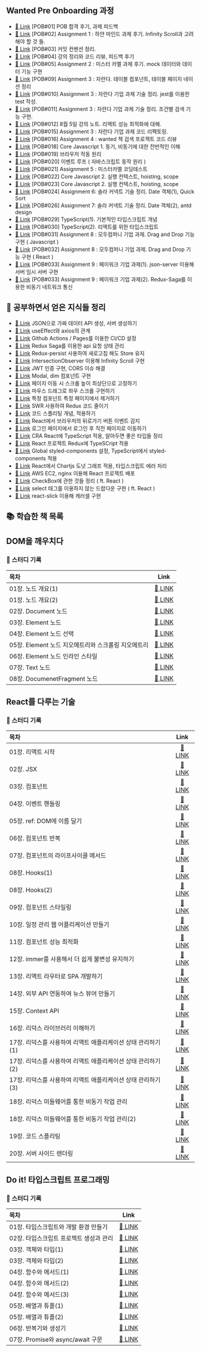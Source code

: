 ## Wanted Pre Onboarding 과정

- [🔗 Link](https://github.com/dongwonnn/TIL/blob/main/21.07/07.26.md) [POB#01] POB 합격 후기, 과제 피드백
- [🔗 Link](https://github.com/dongwonnn/TIL/blob/main/21.07/07.27.md) [POB#02] Assignment 1 : 하얀 마인드 과제 후기. Infinity Scroll과 고려해야 할 것 들.
- [🔗 Link](https://github.com/dongwonnn/TIL/blob/main/21.07/07.28.md) [POB#03] 커밋 컨벤션 정리.
- [🔗 Link](https://github.com/dongwonnn/TIL/blob/main/21.07/07.29.md) [POB#04] 강의 정리와 코드 리뷰, 피드백 후기
- [🔗 Link](https://github.com/dongwonnn/TIL/blob/main/21.07/07.30.md) [POB#05] Assignment 2 : 미스터 카멜 과제 후기. mock 데이터와 데이터 기능 구현
- [🔗 Link](https://github.com/dongwonnn/TIL/blob/main/21.08/08.03.md) [POB#09] Assignment 3 : 자란다. 테이블 컴포넌트, 테이블 페이지 네이션 정리
- [🔗 Link](https://github.com/dongwonnn/TIL/blob/main/21.08/08.04.md) [POB#010] Assignment 3 : 자란다 기업 과제 기술 정리. jest를 이용한 test 작성.
- [🔗 Link](https://github.com/dongwonnn/TIL/blob/main/21.08/08.05.md) [POB#011] Assignment 3 : 자란다 기업 과제 기술 정리. 조건별 검색 기능 구현.
- [🔗 Link](https://github.com/dongwonnn/TIL/blob/main/21.08/08.06.md) [POB#012] 8월 5일 강의 노트. 리액트 성능 최적화에 대해.
- [🔗 Link](https://github.com/dongwonnn/TIL/blob/main/21.08/08.09.md) [POB#015] Assignment 3 : 자란다 기업 과제 코드 리팩토링.
- [🔗 Link](https://github.com/dongwonnn/TIL/blob/main/21.08/08.10.md) [POB#016] Assignment 4 : wanted 책 검색 프로젝트 코드 리뷰
- [🔗 Link](https://github.com/dongwonnn/TIL/blob/main/21.08/08.12.md) [POB#018] Core Javascript 1. 동기, 비동기에 대한 전반적인 이해
- [🔗 Link](https://github.com/dongwonnn/TIL/blob/main/21.08/08.13.md) [POB#019] 브라우저 작동 원리
- [🔗 Link](https://github.com/dongwonnn/TIL/blob/main/21.08/08.14.md) [POB#020] 이벤트 루프 ( 자바스크립트 동작 원리 )
- [🔗 Link](https://github.com/dongwonnn/TIL/blob/main/21.08/08.15.md) [POB#021] Assignment 5 : 미스터카멜 코딩테스트
- [🔗 Link](https://github.com/dongwonnn/TIL/blob/main/21.08/08.16.md) [POB#022] Core Javascript 2. 실행 컨텍스트, hoisting, scope
- [🔗 Link](https://github.com/dongwonnn/TIL/blob/main/21.08/08.17.md) [POB#023] Core Javascript 2. 실행 컨텍스트, hoisting, scope
- [🔗 Link](https://github.com/dongwonnn/TIL/blob/main/21.08/08.18.md) [POB#024] Assignment 6: 솔라 커넥트 기술 정리. Date 객체(1), Quick Sort
- [🔗 Link](https://github.com/dongwonnn/TIL/blob/main/21.08/08.20.md) [POB#026] Assignment 7: 솔라 커넥트 기술 정리. Date 객체(2), antd design
- [🔗 Link](https://github.com/dongwonnn/TIL/blob/main/21.08/08.23.md) [POB#029] TypeScript(1). 기본적인 타입스크립트 개념
- [🔗 Link](https://github.com/dongwonnn/TIL/blob/main/21.08/08.24.md) [POB#030] TypeScript(2). 리액트를 위한 타입스크립트
- [🔗 Link](https://github.com/dongwonnn/TIL/blob/main/21.08/08.25.md) [POB#031] Assignment 8 : 모두컴퍼니 기업 과제. Drag and Drop 기능 구현 ( Javascript )
- [🔗 Link](https://github.com/dongwonnn/TIL/blob/main/21.08/08.26.md) [POB#032] Assignment 8 : 모두컴퍼니 기업 과제. Drag and Drop 기능 구현 ( React )
- [🔗 Link](https://github.com/dongwonnn/TIL/blob/main/21.09/09.01.md) [POB#033] Assignment 9 : 페이워크 기업 과제(1). json-server 이용해 서버 임시 서버 구현
- [🔗 Link](https://github.com/dongwonnn/TIL/blob/main/21.09/09.01.md) [POB#033] Assignment 9 : 페이워크 기업 과제(2). Redux-Saga를 이용한 비동기 네트워크 통신

## 📜 공부하면서 얻은 지식들 정리

- [🔗 Link](https://github.com/dongwonnn/TIL/blob/main/21.01/01.27.md) JSON으로 가짜 데이터 API 생성, 서버 생성하기
- [🔗 Link](https://github.com/dongwonnn/TIL/blob/main/21.01/01.28.md) useEffect와 axios의 관계
- [🔗 Link](https://github.com/dongwonnn/TIL/blob/main/21.03/03.05.md) Github Actions / Pages를 이용한 CI/CD 설정
- [🔗 Link](https://github.com/dongwonnn/TIL/blob/main/21.03/03.17.md) Redux Saga를 이용한 api 요청 상태 관리
- [🔗 Link](https://github.com/dongwonnn/TIL/blob/main/21.03/03.25.md) Redux-persist 사용하여 새로고침 해도 Store 유지
- [🔗 Link](https://github.com/dongwonnn/TIL/blob/main/21.03/03.30.md) IntersectionObserver 이용해 Infinity Scroll 구현
- [🔗 Link](https://github.com/dongwonnn/TIL/blob/main/21.04/04.02.md) JWT 인증 구현, CORS 이슈 해결
- [🔗 Link](https://github.com/dongwonnn/TIL/blob/main/21.04/04.10.md) Modal, dim 컴포넌트 구현
- [🔗 Link](https://github.com/dongwonnn/TIL/blob/main/21.04/04.15.md) 페이지 이동 시 스크롤 높이 최상단으로 고정하기
- [🔗 Link](https://github.com/dongwonnn/TIL/blob/main/21.04/04.21.md) 마우스 드래그로 좌우 스크롤 구현하기
- [🔗 Link](https://github.com/dongwonnn/TIL/blob/main/21.05/05.09.md) 특정 컴포넌트 특정 페이지에서 제거하기
- [🔗 Link](https://github.com/dongwonnn/TIL/blob/main/21.05/05.13.md) SWR 사용하여 Redux 코드 줄이기
- [🔗 Link](https://github.com/dongwonnn/TIL/blob/main/21.05/05.16.md) 코드 스플리팅 개념, 적용하기
- [🔗 Link](https://github.com/dongwonnn/TIL/blob/main/21.05/05.31.md) React에서 브라우저의 뒤로가기 버튼 이벤트 감지
- [🔗 Link](https://github.com/dongwonnn/TIL/blob/main/21.06/06.01.md) 로그인 페이지에서 로그인 후 직전 페이지로 이동하기
- [🔗 Link](https://github.com/dongwonnn/TIL/blob/main/21.06/06.02.md) CRA React에 TypeScript 적용, 알아두면 좋은 타입들 정리
- [🔗 Link](https://github.com/dongwonnn/TIL/blob/main/21.06/06.04.md) React 프로젝트 Redux에 TypeSCript 적용
- [🔗 Link](https://github.com/dongwonnn/TIL/blob/main/21.06/06.07.md) Global styled-components 설정, TypeScript에서 styled-components 적용
- [🔗 Link](https://github.com/dongwonnn/TIL/blob/main/21.06/06.08.md) React에서 Chartjs 도넛 그래프 적용, 타입스크립트 에러 처리
- [🔗 Link](https://github.com/dongwonnn/TIL/blob/main/21.06/06.10.md) AWS EC2, nginx 이용해 React 프로젝트 배포
- [🔗 Link](https://github.com/dongwonnn/TIL/blob/main/21.07/07.02.md) CheckBox에 관한 것들 정리 ( ft. React )
- [🔗 Link](https://github.com/dongwonnn/TIL/blob/main/21.07/07.03.md) select 태그를 이용하지 않는 드랍다운 구현 ( ft. React )
- [🔗 Link](https://github.com/dongwonnn/TIL/blob/main/21.07/07.08.md) react-slick 이용해 캐러셀 구현

## 📚 학습한 책 목록

## DOM을 깨우치다

### 📝 스터디 기록

| 목차                                                |                                             Link                                              |
| :-------------------------------------------------- | :-------------------------------------------------------------------------------------------: |
| 01장. 노드 개요(1)                                  | [🔗 LINK](<https://github.com/dongwonnn/DOM_Enlightenment/blob/main/summary/Chapter01(1).md>) |
| 01장. 노드 개요(2)                                  | [🔗 LINK](<https://github.com/dongwonnn/DOM_Enlightenment/blob/main/summary/Chapter01(2).md>) |
| 02장. Document 노드                                 |   [🔗 LINK](https://github.com/dongwonnn/DOM_Enlightenment/blob/main/summary/Chapter02.md)    |
| 03장. Element 노드                                  |   [🔗 LINK](https://github.com/dongwonnn/DOM_Enlightenment/blob/main/summary/Chapter03.md)    |
| 04장. Element 노드 선택                             |   [🔗 LINK](https://github.com/dongwonnn/DOM_Enlightenment/blob/main/summary/Chapter04.md)    |
| 05장. Element 노드 지오메트리와 스크롤링 지오메트리 |   [🔗 LINK](https://github.com/dongwonnn/DOM_Enlightenment/blob/main/summary/Chapter05.md)    |
| 06장. Element 노드 인라인 스타일                    |   [🔗 LINK](https://github.com/dongwonnn/DOM_Enlightenment/blob/main/summary/Chapter06.md)    |
| 07장. Text 노드                                     |   [🔗 LINK](https://github.com/dongwonnn/DOM_Enlightenment/blob/main/summary/Chapter07.md)    |
| 08장. DocumenetFragment 노드                        |   [🔗 LINK](https://github.com/dongwonnn/DOM_Enlightenment/blob/main/summary/Chapter08.md)    |

## React를 다루는 기술

### 📝 스터디 기록

| 목차                                                          |                                              Link                                              |
| :------------------------------------------------------------ | :--------------------------------------------------------------------------------------------: |
| 01장. 리액트 시작                                             |    [🔗 LINK](https://github.com/dongwonnn/learning-react/blob/main/summaries/Chapter_01.md)    |
| 02장. JSX                                                     |    [🔗 LINK](https://github.com/dongwonnn/learning-react/blob/main/summaries/Chapter_02.md)    |
| 03장. 컴포넌트                                                |    [🔗 LINK](https://github.com/dongwonnn/learning-react/blob/main/summaries/Chapter_03.md)    |
| 04장. 이벤트 핸들링                                           |    [🔗 LINK](https://github.com/dongwonnn/learning-react/blob/main/summaries/Chapter_04.md)    |
| 05장. ref: DOM에 이름 달기                                    |    [🔗 LINK](https://github.com/dongwonnn/learning-react/blob/main/summaries/Chapter_05.md)    |
| 06장. 컴포넌트 반복                                           |    [🔗 LINK](https://github.com/dongwonnn/learning-react/blob/main/summaries/Chapter_06.md)    |
| 07장. 컴포넌트의 라이프사이클 메서드                          |    [🔗 LINK](https://github.com/dongwonnn/learning-react/blob/main/summaries/Chapter_07.md)    |
| 08장. Hooks(1)                                                | [🔗 LINK](<https://github.com/dongwonnn/learning-react/blob/main/summaries/Chapter_08(1).md>)  |
| 08장. Hooks(2)                                                | [🔗 LINK](<https://github.com/dongwonnn/learning-react/blob/main/summaries/Chapter_08(2).md>)  |
| 09장. 컴포넌트 스타일링                                       |    [🔗 LINK](https://github.com/dongwonnn/learning-react/blob/main/summaries/Chapter_09.md)    |
| 10장. 일정 관리 웹 어플리케이션 만들기                        |    [🔗 LINK](https://github.com/dongwonnn/learning-react/blob/main/summaries/Chapter_10.md)    |
| 11장. 컴포넌트 성능 최적화                                    |    [🔗 LINK](https://github.com/dongwonnn/learning-react/blob/main/summaries/Chapter_11.md)    |
| 12장. immer를 사용해서 더 쉽게 불변성 유지하기                |    [🔗 LINK](https://github.com/dongwonnn/learning-react/blob/main/summaries/Chapter_12.md)    |
| 13장. 리액트 라우터로 SPA 개발하기                            |    [🔗 LINK](https://github.com/dongwonnn/learning-react/blob/main/summaries/Chapter_13.md)    |
| 14장. 외부 API 연동하여 뉴스 뷰어 만들기                      |    [🔗 LINK](https://github.com/dongwonnn/learning-react/blob/main/summaries/Chapter_14.md)    |
| 15장. Context API                                             |    [🔗 LINK](https://github.com/dongwonnn/learning-react/blob/main/summaries/Chapter_15.md)    |
| 16장. 리덕스 라이브러리 이해하기                              |    [🔗 LINK](https://github.com/dongwonnn/learning-react/blob/main/summaries/Chapter_16.md)    |
| 17장. 리덕스를 사용하여 리액트 애플리케이션 상태 관리하기 (1) | [🔗 LINK](<https://github.com/dongwonnn/learning-react/blob/main/summaries/Chapter_17_(1).md>) |
| 17장. 리덕스를 사용하여 리액트 애플리케이션 상태 관리하기 (2) | [🔗 LINK](<https://github.com/dongwonnn/learning-react/blob/main/summaries/Chapter_17_(2).md>) |
| 17장. 리덕스를 사용하여 리액트 애플리케이션 상태 관리하기 (3) | [🔗 LINK](<https://github.com/dongwonnn/learning-react/blob/main/summaries/Chapter_17_(3).md>) |
| 18장. 리덕스 미들웨어를 통한 비동기 작업 관리                 |    [🔗 LINK](https://github.com/dongwonnn/learning-react/blob/main/summaries/Chapter_18.md)    |
| 18장. 리덕스 미들웨어를 통한 비동기 작업 관리(2)              | [🔗 LINK](<https://github.com/dongwonnn/learning-react/blob/main/summaries/Chapter_18_(2).md>) |
| 19장. 코드 스플리팅                                           |    [🔗 LINK](https://github.com/dongwonnn/learning-react/blob/main/summaries/Chapter_19.md)    |
| 20장. 서버 사이드 렌더링                                      |    [🔗 LINK](https://github.com/dongwonnn/learning-react/blob/main/summaries/Chapter_20.md)    |


## Do it! 타입스크립트 프로그래밍

### 📝 스터디 기록

| 목차                                    |                                             Link                                             |
| :-------------------------------------- | :------------------------------------------------------------------------------------------: |
| 01장. 타입스크립트와 개발 환경 만들기   |   [🔗 LINK](https://github.com/dongwonnn/TypeScript-Study/blob/main/Summary/Chapter01.md)    |
| 02장. 타입스크립트 프로젝트 생성과 관리 |   [🔗 LINK](https://github.com/dongwonnn/TypeScript-Study/blob/main/Summary/Chapter02.md)    |
| 03장. 객체와 타입(1)                    | [🔗 LINK](<https://github.com/dongwonnn/TypeScript-Study/blob/main/Summary/Chapter03(1).md>) |
| 03장. 객체와 타입(2)                    | [🔗 LINK](<https://github.com/dongwonnn/TypeScript-Study/blob/main/Summary/Chapter03(2).md>) |
| 04장. 함수와 메서드(1)                  | [🔗 LINK](<https://github.com/dongwonnn/TypeScript-Study/blob/main/Summary/Chapter04(1).md>) |
| 04장. 함수와 메서드(2)                  | [🔗 LINK](<https://github.com/dongwonnn/TypeScript-Study/blob/main/Summary/Chapter04(2).md>) |
| 04장. 함수와 메서드(3)                  | [🔗 LINK](<https://github.com/dongwonnn/TypeScript-Study/blob/main/Summary/Chapter04(3).md>) |
| 05장. 배열과 튜플(1)                    | [🔗 LINK](<https://github.com/dongwonnn/TypeScript-Study/blob/main/Summary/Chapter05(1).md>) |
| 05장. 배열과 튜플(2)                    | [🔗 LINK](<https://github.com/dongwonnn/TypeScript-Study/blob/main/Summary/Chapter05(2).md>) |
| 06장. 반복기와 생성기                   |   [🔗 LINK](https://github.com/dongwonnn/TypeScript-Study/blob/main/Summary/Chapter06.md)    |
| 07장. Promise와 async/await 구문        |   [🔗 LINK](https://github.com/dongwonnn/TypeScript-Study/blob/main/Summary/Chapter07.md)    |
